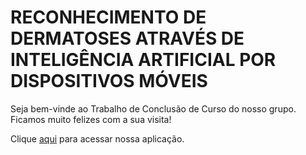 # RECONHECIMENTO DE DERMATOSES ATRAVÉS DE INTELIGÊNCIA ARTIFICIAL POR DISPOSITIVOS MÓVEIS 

Seja bem-vinde ao Trabalho de Conclusão de Curso do nosso grupo.
Ficamos muito felizes com a sua visita!

Clique <a href="#">aqui</a> para acessar nossa aplicação.
